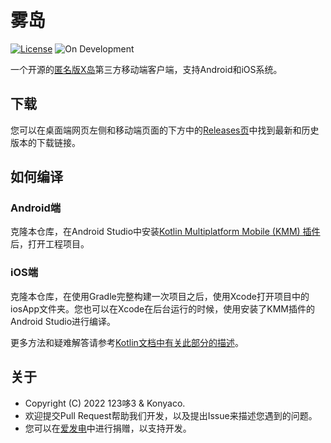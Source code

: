# 雾岛

[![License](https://img.shields.io/github/license/123Duo3/XDNMB)](https://github.com/123Duo3/XDNMB/blob/main/LICENSE)
![On Development](https://img.shields.io/badge/on-development-yellow)

一个开源的[匿名版X岛](https://www.nmbxd.com)第三方移动端客户端，支持Android和iOS系统。

## 下载
您可以在桌面端网页左侧和移动端页面的下方中的[Releases页](https://github.com/123Duo3/XDNMB/releases)中找到最新和历史版本的下载链接。

## 如何编译
### Android端
克隆本仓库，在Android Studio中安装[Kotlin Multiplatform Mobile (KMM) 插件](https://plugins.jetbrains.com/plugin/14936-kotlin-multiplatform-mobile)后，打开工程项目。
### iOS端
克隆本仓库，在使用Gradle完整构建一次项目之后，使用Xcode打开项目中的iosApp文件夹。您也可以在Xcode在后台运行的时候，使用安装了KMM插件的Android Studio进行编译。

更多方法和疑难解答请参考[Kotlin文档中有关此部分的描述](https://kotlinlang.org/docs/multiplatform-mobile-setup.html)。

## 关于
* Copyright (C) 2022 123哆3 & Konyaco.
* 欢迎提交Pull Request帮助我们开发，以及提出Issue来描述您遇到的问题。
* 您可以在[爱发电](https://afdian.net/a/123duo3)中进行捐赠，以支持开发。
